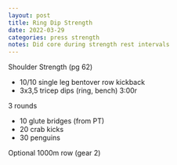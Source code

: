 ```yaml
---
layout: post
title: Ring Dip Strength
date: 2022-03-29
categories: press strength
notes: Did core during strength rest intervals
---
```

Shoulder Strength (pg 62)

* 10/10 single leg bentover row kickback
* 3x3,5 tricep dips (ring, bench) 3:00r



3 rounds
* 10 glute bridges (from PT)
* 20 crab kicks
* 30 penguins



Optional 1000m row (gear 2)